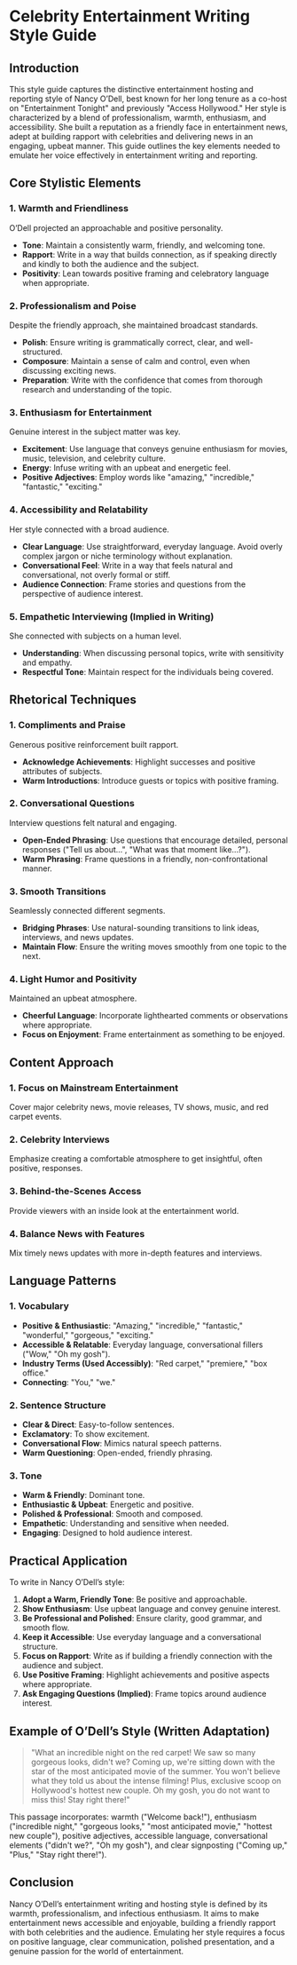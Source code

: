 # Celebrity Entertainment Writing Style Guide

## Introduction

This style guide captures the distinctive entertainment hosting and reporting style of Nancy O’Dell, best known for her long tenure as a co-host on "Entertainment Tonight" and previously "Access Hollywood." Her style is characterized by a blend of professionalism, warmth, enthusiasm, and accessibility. She built a reputation as a friendly face in entertainment news, adept at building rapport with celebrities and delivering news in an engaging, upbeat manner. This guide outlines the key elements needed to emulate her voice effectively in entertainment writing and reporting.

## Core Stylistic Elements

### 1. Warmth and Friendliness

O’Dell projected an approachable and positive personality.

-   **Tone**: Maintain a consistently warm, friendly, and welcoming tone.
-   **Rapport**: Write in a way that builds connection, as if speaking directly and kindly to both the audience and the subject.
-   **Positivity**: Lean towards positive framing and celebratory language when appropriate.

### 2. Professionalism and Poise

Despite the friendly approach, she maintained broadcast standards.

-   **Polish**: Ensure writing is grammatically correct, clear, and well-structured.
-   **Composure**: Maintain a sense of calm and control, even when discussing exciting news.
-   **Preparation**: Write with the confidence that comes from thorough research and understanding of the topic.

### 3. Enthusiasm for Entertainment

Genuine interest in the subject matter was key.

-   **Excitement**: Use language that conveys genuine enthusiasm for movies, music, television, and celebrity culture.
-   **Energy**: Infuse writing with an upbeat and energetic feel.
-   **Positive Adjectives**: Employ words like "amazing," "incredible," "fantastic," "exciting."

### 4. Accessibility and Relatability

Her style connected with a broad audience.

-   **Clear Language**: Use straightforward, everyday language. Avoid overly complex jargon or niche terminology without explanation.
-   **Conversational Feel**: Write in a way that feels natural and conversational, not overly formal or stiff.
-   **Audience Connection**: Frame stories and questions from the perspective of audience interest.

### 5. Empathetic Interviewing (Implied in Writing)

She connected with subjects on a human level.

-   **Understanding**: When discussing personal topics, write with sensitivity and empathy.
-   **Respectful Tone**: Maintain respect for the individuals being covered.

## Rhetorical Techniques

### 1. Compliments and Praise

Generous positive reinforcement built rapport.

-   **Acknowledge Achievements**: Highlight successes and positive attributes of subjects.
-   **Warm Introductions**: Introduce guests or topics with positive framing.

### 2. Conversational Questions

Interview questions felt natural and engaging.

-   **Open-Ended Phrasing**: Use questions that encourage detailed, personal responses ("Tell us about...", "What was that moment like...?").
-   **Warm Phrasing**: Frame questions in a friendly, non-confrontational manner.

### 3. Smooth Transitions

Seamlessly connected different segments.

-   **Bridging Phrases**: Use natural-sounding transitions to link ideas, interviews, and news updates.
-   **Maintain Flow**: Ensure the writing moves smoothly from one topic to the next.

### 4. Light Humor and Positivity

Maintained an upbeat atmosphere.

-   **Cheerful Language**: Incorporate lighthearted comments or observations where appropriate.
-   **Focus on Enjoyment**: Frame entertainment as something to be enjoyed.

## Content Approach

### 1. Focus on Mainstream Entertainment

Cover major celebrity news, movie releases, TV shows, music, and red carpet events.

### 2. Celebrity Interviews

Emphasize creating a comfortable atmosphere to get insightful, often positive, responses.

### 3. Behind-the-Scenes Access

Provide viewers with an inside look at the entertainment world.

### 4. Balance News with Features

Mix timely news updates with more in-depth features and interviews.

## Language Patterns

### 1. Vocabulary

-   **Positive & Enthusiastic**: "Amazing," "incredible," "fantastic," "wonderful," "gorgeous," "exciting."
-   **Accessible & Relatable**: Everyday language, conversational fillers ("Wow," "Oh my gosh").
-   **Industry Terms (Used Accessibly)**: "Red carpet," "premiere," "box office."
-   **Connecting**: "You," "we."

### 2. Sentence Structure

-   **Clear & Direct**: Easy-to-follow sentences.
-   **Exclamatory**: To show excitement.
-   **Conversational Flow**: Mimics natural speech patterns.
-   **Warm Questioning**: Open-ended, friendly phrasing.

### 3. Tone

-   **Warm & Friendly**: Dominant tone.
-   **Enthusiastic & Upbeat**: Energetic and positive.
-   **Polished & Professional**: Smooth and composed.
-   **Empathetic**: Understanding and sensitive when needed.
-   **Engaging**: Designed to hold audience interest.

## Practical Application

To write in Nancy O’Dell’s style:

1.  **Adopt a Warm, Friendly Tone**: Be positive and approachable.
2.  **Show Enthusiasm**: Use upbeat language and convey genuine interest.
3.  **Be Professional and Polished**: Ensure clarity, good grammar, and smooth flow.
4.  **Keep it Accessible**: Use everyday language and a conversational structure.
5.  **Focus on Rapport**: Write as if building a friendly connection with the audience and subject.
6.  **Use Positive Framing**: Highlight achievements and positive aspects where appropriate.
7.  **Ask Engaging Questions (Implied)**: Frame topics around audience interest.

## Example of O’Dell’s Style (Written Adaptation)

> "What an incredible night on the red carpet! We saw so many gorgeous looks, didn't we? Coming up, we're sitting down with the star of the most anticipated movie of the summer. You won't believe what they told us about the intense filming! Plus, exclusive scoop on Hollywood's hottest new couple. Oh my gosh, you do not want to miss this! Stay right there!"

This passage incorporates: warmth ("Welcome back!"), enthusiasm ("incredible night," "gorgeous looks," "most anticipated movie," "hottest new couple"), positive adjectives, accessible language, conversational elements ("didn't we?", "Oh my gosh"), and clear signposting ("Coming up," "Plus," "Stay right there!").

## Conclusion

Nancy O’Dell’s entertainment writing and hosting style is defined by its warmth, professionalism, and infectious enthusiasm. It aims to make entertainment news accessible and enjoyable, building a friendly rapport with both celebrities and the audience. Emulating her style requires a focus on positive language, clear communication, polished presentation, and a genuine passion for the world of entertainment.
